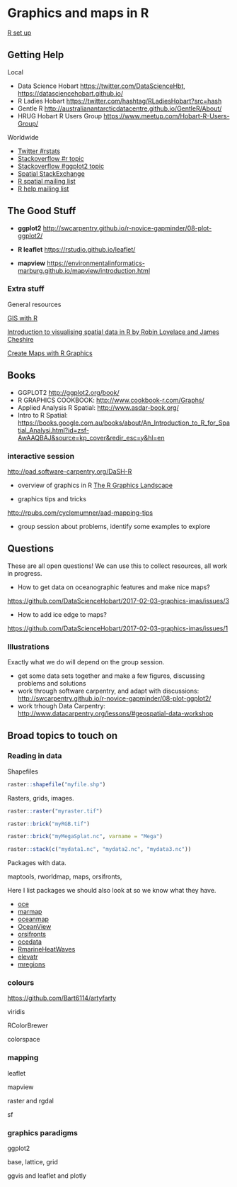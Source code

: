 # Graphics and maps in R


[R set up](https://github.com/DataScienceHobart/2017-02-03-graphics-imas/blob/master/setup-R.md)


## Getting Help

Local

* Data Science Hobart https://twitter.com/DataScienceHbt, https://datasciencehobart.github.io/  
* R Ladies Hobart https://twitter.com/hashtag/RLadiesHobart?src=hash
* Gentle R http://australianantarcticdatacentre.github.io/GentleR/About/
* HRUG Hobart R Users Group https://www.meetup.com/Hobart-R-Users-Group/


Worldwide

* [Twitter #rstats](https://twitter.com/search?q=rstats)
* [Stackoverflow #r topic](http://stackoverflow.com/questions/tagged/r)
* [Stackoverflow #ggplot2 topic](http://stackoverflow.com/questions/tagged/ggplot2)
* [Spatial StackExchange](http://gis.stackexchange.com/)
* [R spatial mailing list](https://stat.ethz.ch/mailman/listinfo/r-sig-geo)
* [R help mailing list](https://stat.ethz.ch/mailman/listinfo/r-help)

## The Good Stuff

* **ggplot2** http://swcarpentry.github.io/r-novice-gapminder/08-plot-ggplot2/

* **R leaflet**  https://rstudio.github.io/leaflet/

* **mapview** https://environmentalinformatics-marburg.github.io/mapview/introduction.html


### Extra stuff

General resources

[GIS with R](https://pakillo.github.io/GISwithR/#1)

[Introduction to visualising spatial data in R by Robin Lovelace and James Cheshire ](https://cran.r-project.org/doc/contrib/intro-spatial-rl.pdf)

[Create Maps with R Graphics](https://www.nceas.ucsb.edu/scicomp/usecases/CreateMapsWithRGraphics)

## Books

* GGPLOT2 http://ggplot2.org/book/
* R GRAPHICS COOKBOOK: http://www.cookbook-r.com/Graphs/
* Applied Analysis R Spatial: http://www.asdar-book.org/
* Intro to R Spatial: https://books.google.com.au/books/about/An_Introduction_to_R_for_Spatial_Analysi.html?id=zsf-AwAAQBAJ&source=kp_cover&redir_esc=y&hl=en

### interactive session

http://pad.software-carpentry.org/DaSH-R

* overview of graphics in R  [The R Graphics Landscape](https://www.stat.ubc.ca/~jenny/STAT545A/block90_baseLatticeGgplot2.html)

* graphics tips and tricks 

http://rpubs.com/cyclemumner/aad-mapping-tips

* group session about problems, identify some examples to explore


## Questions

These are all open questions!  We can use this to collect resources, all work in progress. 

* How to get data on oceanographic features and make nice maps? 

https://github.com/DataScienceHobart/2017-02-03-graphics-imas/issues/3

* How to add ice edge to maps? 

https://github.com/DataScienceHobart/2017-02-03-graphics-imas/issues/1


### Illustrations

Exactly what we do will depend on the group session. 

* get some data sets together and make a few figures, discussing problems and solutions
* work through software carpentry, and adapt with discussions: http://swcarpentry.github.io/r-novice-gapminder/08-plot-ggplot2/
* work trhough Data Carpentry: http://www.datacarpentry.org/lessons/#geospatial-data-workshop

## Broad topics to touch on

### Reading in data

Shapefiles

```R
raster::shapefile("myfile.shp")
```
Rasters, grids, images. 

```R
raster::raster("myraster.tif")

raster::brick("myRGB.tif")

raster::brick("myMegaSplat.nc", varname = "Mega")

raster::stack(c("mydata1.nc", "mydata2.nc", "mydata3.nc"))
```

Packages with data. 

maptools, rworldmap, maps, orsifronts, 

Here I list packages we should also look at so we know what they have. 

* [oce](https://CRAN.R-project.org/package=oce)
* [marmap](https://CRAN.R-project.org/package=marmap)
* [oceanmap](https://CRAN.R-project.org/package=oceanmap)
* [OceanView](https://CRAN.R-project.org/package=OceanView)
* [orsifronts](https://CRAN.R-project.org/package=orsifronts)
* [ocedata](https://CRAN.R-project.org/package=ocedata)
* [RmarineHeatWaves](https://CRAN.R-project.org/package=RmarineHeatWaves)
* [elevatr](https://CRAN.R-project.org/package=elevatr)
* [mregions](https://CRAN.R-project.org/package=mregions)



### colours

https://github.com/Bart6114/artyfarty

viridis

RColorBrewer

colorspace

### mapping

leaflet

mapview

raster and rgdal

sf

### graphics paradigms

ggplot2

base, lattice, grid

ggvis and leaflet and plotly



